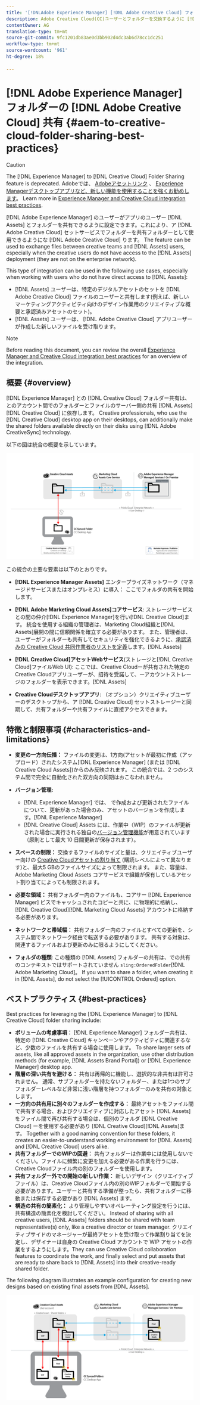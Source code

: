 ```yaml
---
title: '[!DNLAdobe Experience Manager] [!DNL Adobe Creative Cloud] フォルダ共有のベストプラクティスに従います。'
description: Adobe Creative Cloud(CC)ユーザーとフォルダーを交換するように [!DNL Adobe Experience Manager] to allow users in [!DNL Experience Manager Assets] 設定します。
contentOwner: AG
translation-type: tm+mt
source-git-commit: 9fc1201db83ae0d3bb902d4dc3ab6d78cc1dc251
workflow-type: tm+mt
source-wordcount: '961'
ht-degree: 18%

---
```



# [!DNL Adobe Experience Manager] フォルダーの [!DNL Adobe Creative Cloud] 共有 {#aem-to-creative-cloud-folder-sharing-best-practices}

>[!CAUTION]
>
>The [!DNL Experience Manager] to [!DNL Creative Cloud] Folder Sharing feature is deprecated. Adobeでは、 [Adobeアセットリンク](https://helpx.adobe.com/jp/enterprise/using/adobe-asset-link.html) 、 [Experience Managerデスクトップアプリなど、新しい機能を使用することを強くお勧めします](https://docs.adobe.com/content/help/ja-JP/experience-manager-desktop-app/using/using.html)。 Learn more in [Experience Manager and Creative Cloud integration best practices](/help/assets/aem-cc-integration-best-practices.md).

[!DNL Adobe Experience Manager] のユーザーがアプリのユーザー [!DNL Assets] とフォルダーを共有できるように設定できます。これにより、ア [!DNL Adobe Creative Cloud] セットサービスでフォルダーを共有フォルダーとして使用できるようにな [!DNL Adobe Creative Cloud] ります。 The feature can be used to exchange files between creative teams and [!DNL Assets] users, especially when the creative users do not have access to the [!DNL Assets] deployment (they are not on the enterprise network).

This type of integration can be used in the following use cases, especially when working with users who do not have direct access to [!DNL Assets]:

* [!DNL Assets] ユーザーは、特定のデジタルアセットのセットを [!DNL Adobe Creative Cloud] ファイルのユーザーと共有します(例えば、新しいマーケティングアクティビティ向けのデザイン作業用のクリエイティブな概要と承認済みアセットのセット)。
* [!DNL Assets] ユーザーは、 [!DNL Adobe Creative Cloud] アプリユーザーが作成した新しいファイルを受け取ります。

>[!NOTE]
>
>Before reading this document, you can review the overall [Experience Manager and Creative Cloud integration best practices](/help/assets/aem-cc-integration-best-practices.md) for an overview of the integration.

## 概要 {#overview}

[!DNL Experience Manager] との [!DNL Creative Cloud] フォルダー共有は、とのアカウント間でのフォルダーとファイルのサーバー側の共有 [!DNL Assets][!DNL Creative Cloud] に依存します。 Creative professionals, who use the [!DNL Creative Cloud] desktop app on their desktops, can additionally make the shared folders available directly on their disks using [!DNL Adobe CreativeSync] technology.

以下の図は統合の概要を示しています。

![chlimage_1-179](assets/chlimage_1-406.png)

この統合の主要な要素は以下のとおりです。

* **[!DNL Experience Manager Assets]** エンタープライズネットワーク（マネージドサービスまたはオンプレミス）に導入： ここでフォルダの共有を開始します。
* **[!DNL Adobe Marketing Cloud Assets]コアサービス&#x200B;**: ストレージサービスとの間の仲介[!DNL Experience Manager]を行い[!DNL Creative Cloud]ます。 統合を使用する組織の管理者は、Marketing Cloud組織と[!DNL Assets]展開の間に信頼関係を確立する必要があります。 また、管理者は、 ユーザーがフォルダーも共有してセキュリティを強化できるように、[承認済みの Creative Cloud 共同作業者のリストを定義](https://docs.adobe.com/content/help/en/core-services/interface/assets/t-admin-add-cc-user.html)します。[!DNL Assets]

* **[!DNL Creative Cloud]アセットWebサービス&#x200B;**(ストレージと[!DNL Creative Cloud]ファイルWeb UI): ここでは、Creative Cloudーが共有された特定のCreative Cloudアプリユーザーが、招待を受諾して、ーアカウントストレージのフォルダーを表示できます。[!DNL Assets]
* **Creative Cloudデスクトップアプリ**: （オプション）クリエイティブユーザーのデスクトップから、ア [!DNL Creative Cloud] セットストレージーと同期して、共有フォルダーや共有ファイルに直接アクセスできます。

## 特徴と制限事項 {#characteristics-and-limitations}

* **変更の一方向伝播：** ファイルの変更は、1方向(アセットが最初に作成（アップロード）されたシステム[!DNL Experience Manager] (または [!DNL Creative Cloud Assets])からのみ反映されます。 この統合では、2 つのシステム間で完全に自動化された双方向の同期はおこなわれません。
* **バージョン管理:**

   * [!DNL Experience Manager] では、 で作成および更新されたファイルについて、更新があった場合のみ、アセットのバージョンを作成します。[!DNL Experience Manager]
   * [!DNL Creative Cloud] Assets には、作業中（WIP）のファイルが更新された場合に実行される独自の[バージョン管理機能](https://helpx.adobe.com/jp/creative-cloud/help/versioning-faq.html)が用意されています（原則として最大 10 日間更新が保存されます）。

* **スペースの制限：** 交換するファイルのサイズと量は、クリエイティブユーザー向けの [Creative Cloudアセットの割り当て](https://helpx.adobe.com/jp/creative-cloud/kb/file-storage-quota.html) (購読レベルによって異なります)と、最大5 GBのファイルサイズによって制限されます。 また、容量は、Adobe Marketing Cloud Assets コアサービスで組織が保有しているアセット割り当てによっても制限されます。

* **必要な領域：** 共有フォルダー内のファイルも、コアサー [!DNL Experience Manager] ビスでキャッシュされたコピーと共に、に物理的に格納し、 [!DNL Creative Cloud][!DNL Marketing Cloud Assets] アカウントに格納する必要があります。
* **ネットワークと帯域幅：** 共有フォルダー内のファイルとすべての更新を、システム間でネットワーク経由で転送する必要があります。 共有する対象は、関連するファイルおよび更新のみに限るようにしてください。
* **フォルダの種類**: この種類の [!DNL Assets] フォルダーの共有は、での共有のコンテキストではサポートされていません `sling:OrderedFolder`[!DNL Adobe Marketing Cloud]。 If you want to share a folder, when creating it in [!DNL Assets], do not select the [!UICONTROL Ordered] option.

## ベストプラクティス {#best-practices}

Best practices for leveraging the [!DNL Experience Manager] to [!DNL Creative Cloud] folder sharing include:

* **ボリュームの考慮事項：** [!DNL Experience Manager] フォルダー共有は、特定の [!DNL Creative Cloud] キャンペーンやアクティビティに関連するなど、少数のファイルを共有する場合に使用します。 To share larger sets of assets, like all approved assets in the organization, use other distribution methods (for example, [!DNL Assets Brand Portal]) or [!DNL Experience Manager] desktop app.
* **階層の深い共有を避ける：** 共有は再帰的に機能し、選択的な非共有は許可されません。 通常、サブフォルダーを持たないフォルダー、または1つのサブフォルダーレベルなど非常に浅い階層を持つフォルダーのみを共有の対象とします。
* **一方向の共有用に別々のフォルダーを作成する：** 最終アセットをファイル間で共有する場合、およびクリエイティブに対応したアセット [!DNL Assets] をファイル間で再び共有する場合は、個別のフォルダ [!DNL Creative Cloud] ーを使用する必要があり [!DNL Creative Cloud][!DNL Assets]ます。 Together with a good naming convention for these folders, it creates an easier-to-understand working environment for [!DNL Assets] and [!DNL Creative Cloud] users alike.
* **共有フォルダーでのWIPの回避：** 共有フォルダーは作業中には使用しないでください。ファイルに頻繁に変更を加える必要がある作業を行うには、Creative Cloudファイル内の別のフォルダーを使用します。
* **共有フォルダー外での開始の新しい作業：** 新しいデザイン（クリエイティブファイル）は、Creative Cloudファイル内の別のWIPフォルダーで開始する必要があります。ユーザーと共有する準備が整ったら、共有フォルダーに移動または保存する必要があり [!DNL Assets] ます。
* **構造の共有の簡素化：** より管理しやすいオペレーティング設定を行うには、共有構造の簡素化を検討してください。 Instead of sharing with all creative users, [!DNL Assets] folders should be shared with team representative(s) only, like a creative director or team manager. クリエイティブサイドのマネージャーが最終アセットを受け取って作業割り当てを決定し、デザイナーは自身の Creative Cloud アカウントで WIP アセットの作業をするようにします。They can use Creative Cloud collaboration features to coordinate the work, and finally select and put assets that are ready to share back to [!DNL Assets] into their creative-ready shared folder.

The following diagram illustrates an example configuration for creating new designs based on existing final assets from [!DNL Assets].

![chlimage_1-180](assets/chlimage_1-407.png)
